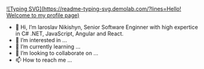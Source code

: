 [![Typing SVG](https://readme-typing-svg.demolab.com/?lines=Hello! Welcome to my profile page)](https://git.io/typing-svg)

- 👋 Hi, I’m Iaroslav Nikishyn, Senior Software Enginner with high expertice in C# .NET, JavaScript, Angular and React. 
- 👀 I’m interested in ...
- 🌱 I’m currently learning ...
- 💞️ I’m looking to collaborate on ...
- 📫 How to reach me ...

<!---
arlek777/arlek777 is a ✨ special ✨ repository because its `README.md` (this file) appears on your GitHub profile.
You can click the Preview link to take a look at your changes.
--->
